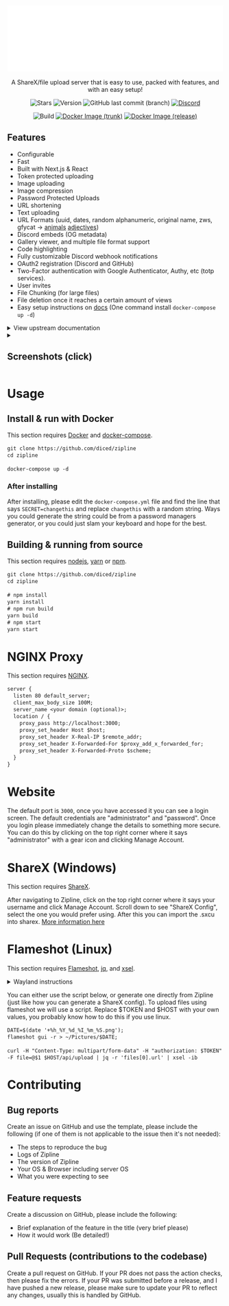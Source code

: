 <div align="center">
  <img src="https://raw.githubusercontent.com/diced/zipline/trunk/public/zipline_small.png"/>

A ShareX/file upload server that is easy to use, packed with features, and with an easy setup!

![Stars](https://img.shields.io/github/stars/diced/zipline?logo=github&style=flat)
![Version](https://img.shields.io/github/package-json/v/diced/zipline?logo=git&logoColor=white&style=flat)
![GitHub last commit (branch)](https://img.shields.io/github/last-commit/diced/zipline/trunk?logo=git&logoColor=white&style=flat)
[![Discord](https://img.shields.io/discord/729771078196527176?color=%23777ed3&label=discord&logo=discord&logoColor=white&style=flat)](https://discord.gg/EAhCRfGxCF)

![Build](https://img.shields.io/github/actions/workflow/status/diced/zipline/build.yml?logo=github&style=flat&branch=trunk)
[![Docker Image (trunk)](https://img.shields.io/github/actions/workflow/status/diced/zipline/docker.yml?label=Docker%20%28trunk%29&logo=github&style=flat&branch=trunk)](https://github.com/diced/zipline/pkgs/container/zipline/?tag=trunk)
[![Docker Image (release)](https://img.shields.io/github/actions/workflow/status/diced/zipline/docker-release.yml?label=Docker%20%28release%29&logo=github&style=flat&branch=trunk)](https://github.com/diced/zipline/pkgs/container/zipline/?tag=latest)

</div>

## Features

- Configurable
- Fast
- Built with Next.js & React
- Token protected uploading
- Image uploading
- Image compression
- Password Protected Uploads
- URL shortening
- Text uploading
- URL Formats (uuid, dates, random alphanumeric, original name, zws, gfycat -> [animals](https://assets.gfycat.com/animals) [adjectives](https://assets.gfycat.com/adjectives))
- Discord embeds (OG metadata)
- Gallery viewer, and multiple file format support
- Code highlighting
- Fully customizable Discord webhook notifications
- OAuth2 registration (Discord and GitHub)
- Two-Factor authentication with Google Authenticator, Authy, etc (totp services).
- User invites
- File Chunking (for large files)
- File deletion once it reaches a certain amount of views
- Easy setup instructions on [docs](https://zipl.vercel.app/) (One command install `docker-compose up -d`)

<details>
  <summary>View upstream documentation</summary>

The website below provides documentation for more up-to-date features with the upstream branch. The normal documentation is for the latest release and is not updated unless a new release is made.

[https://trunk.zipline.diced.tech/](https://trunk.zipline.diced.tech/)

</details>

<details>
  <summary><h2>Screenshots (click)</h2></summary>
  
  View full album at [imgur](https://imgur.com/a/GzyowZ7)
  
  ![Login Page](https://i.imgur.com/14Er7qt.png)
  ![Dashboard](https://i.imgur.com/3JK5bp6.png)
  ![Files Page](https://i.imgur.com/grIaDs8.png)
</details>

# Usage

## Install & run with Docker

This section requires [Docker](https://docs.docker.com/get-docker/) and [docker-compose](https://docs.docker.com/compose/install/).

```shell
git clone https://github.com/diced/zipline
cd zipline

docker-compose up -d
```

### After installing

After installing, please edit the `docker-compose.yml` file and find the line that says `SECRET=changethis` and replace `changethis` with a random string.
Ways you could generate the string could be from a password managers generator, or you could just slam your keyboard and hope for the best.

## Building & running from source

This section requires [nodejs](https://nodejs.org), [yarn](https://yarnpkg.com/) or [npm](https://npmjs.com).

```shell
git clone https://github.com/diced/zipline
cd zipline

# npm install
yarn install
# npm run build
yarn build
# npm start
yarn start
```

# NGINX Proxy

This section requires [NGINX](https://nginx.org/).

```nginx
server {
  listen 80 default_server;
  client_max_body_size 100M;
  server_name <your domain (optional)>;
  location / {
    proxy_pass http://localhost:3000;
    proxy_set_header Host $host;
    proxy_set_header X-Real-IP $remote_addr;
    proxy_set_header X-Forwarded-For $proxy_add_x_forwarded_for;
    proxy_set_header X-Forwarded-Proto $scheme;
  }
}
```

# Website

The default port is `3000`, once you have accessed it you can see a login screen. The default credentials are "administrator" and "password". Once you login please immediately change the details to something more secure. You can do this by clicking on the top right corner where it says "administrator" with a gear icon and clicking Manage Account.

# ShareX (Windows)

This section requires [ShareX](https://www.getsharex.com/).

After navigating to Zipline, click on the top right corner where it says your username and click Manage Account. Scroll down to see "ShareX Config", select the one you would prefer using. After this you can import the .sxcu into sharex. [More information here](https://zipl.vercel.app/docs/guides/uploaders/sharex)

# Flameshot (Linux)

This section requires [Flameshot](https://www.flameshot.org/), [jq](https://stedolan.github.io/jq/), and [xsel](https://github.com/kfish/xsel).

<details>
  <summary>Wayland instructions</summary>
  
If using wayland you will need to have [wl-clipboard](https://github.com/bugaevc/wl-clipboard) installed, for the `wl-copy` command.

If you are not using GNOME/KDE/Qtile/Sway, and are using something like a wlroots-based compositor (ex. [Hyprland](https://github.com/hyprwm/Hyprland/), [River](https://github.com/riverwm/river), etc), you will need to set the `XDG_CURRENT_DESKTOP` environment variable to `sway`, which will just override it for this script. Adding `export XDG_CURRENT_DESKTOP=sway` to the start of the script will work.

After this, replace the `xsel -ib` with `wl-copy` in the script.

</details>

You can either use the script below, or generate one directly from Zipline (just like how you can generate a ShareX config).
To upload files using flameshot we will use a script. Replace $TOKEN and $HOST with your own values, you probably know how to do this if you use linux.

```shell
DATE=$(date '+%h_%Y_%d_%I_%m_%S.png');
flameshot gui -r > ~/Pictures/$DATE;

curl -H "Content-Type: multipart/form-data" -H "authorization: $TOKEN" -F file=@$1 $HOST/api/upload | jq -r 'files[0].url' | xsel -ib
```

# Contributing

## Bug reports

Create an issue on GitHub and use the template, please include the following (if one of them is not applicable to the issue then it's not needed):

- The steps to reproduce the bug
- Logs of Zipline
- The version of Zipline
- Your OS & Browser including server OS
- What you were expecting to see

## Feature requests

Create a discussion on GitHub, please include the following:

- Brief explanation of the feature in the title (very brief please)
- How it would work (Be detailed!)

## Pull Requests (contributions to the codebase)

Create a pull request on GitHub. If your PR does not pass the action checks, then please fix the errors. If your PR was submitted before a release, and I have pushed a new release, please make sure to update your PR to reflect any changes, usually this is handled by GitHub.
